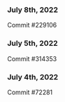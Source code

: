 ### July 8th, 2022

Commit #229106

### July 5th, 2022

Commit #314353


### July 4th, 2022

Commit #72281
